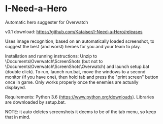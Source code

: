 # I-Need-a-Hero
Automatic hero suggester for Overwatch

v0.1 download: https://github.com/Kataiser/I-Need-a-Hero/releases

Uses image recognition, based on an automatically loaded screenshot, to suggest the best (and worst) heroes for you and your team to play.

Installation and running instructions:
Unzip to \Documents\Overwatch\ScreenShots (but not to \Documents\Overwatch\ScreenShots\Overwatch) and launch setup.bat (double click). To run, launch run.bat, move the windows to a second monitor (if you have one), then hold tab and press the "print screen" button once in game. Only works properly once the enemies are actually displayed.

Requirements: Python 3.6 (https://www.python.org/downloads). Libraries are downloaded by setup.bat.

NOTE: it auto deletes screenshots it deems to be of the tab menu, so keep that in mind.
